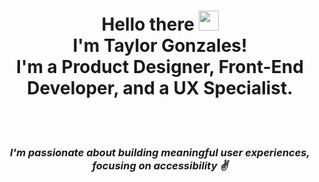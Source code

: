 <div align="center"> 
<h1>Hello there <img src="https://raw.githubusercontent.com/MartinHeinz/MartinHeinz/master/wave.gif" width="32px"><br>I'm Taylor Gonzales!<br> I'm a Product Designer, Front-End Developer, and a UX Specialist.</h1><br><br>
<h3><i>I'm passionate about building meaningful user experiences, focusing on accessibility  ✌️ </h3></i>
